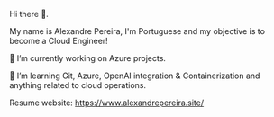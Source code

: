 Hi there 👋.

My name is Alexandre Pereira, I'm Portuguese and my objective is to become a Cloud Engineer!

🔭 I’m currently working on Azure projects.

🌱 I’m learning Git, Azure, OpenAI integration & Containerization and anything related to cloud operations.

Resume website: https://www.alexandrepereira.site/
